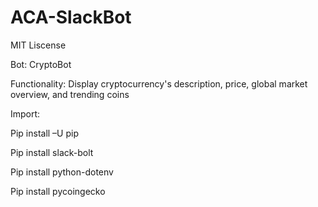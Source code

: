 # ACA-SlackBot

MIT Liscense

Bot: CryptoBot

Functionality: Display cryptocurrency's description, price, global market overview, and trending coins

Import:

Pip install –U pip

Pip install slack-bolt

Pip install python-dotenv

Pip install pycoingecko
